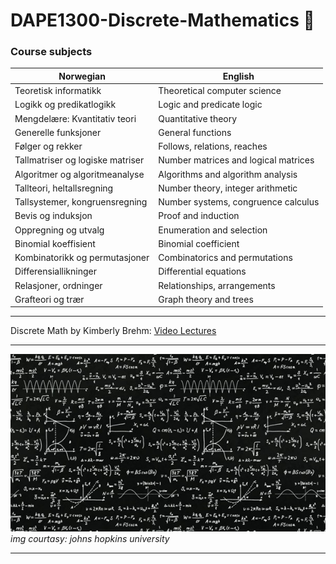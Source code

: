 # DAPE1300-Discrete-Mathematics 🔢
### Course subjects

| Norwegian                         | English                               |
| --------------------------------- |---------------------------------------|
| Teoretisk informatikk             | Theoretical computer science          |
| Logikk og predikatlogikk          | Logic and predicate logic             |
| Mengdelære: Kvantitativ teori     | Quantitative theory                   |
| Generelle funksjoner              | General functions                     |
| Følger og rekker                  | Follows, relations, reaches           |
| Tallmatriser og logiske matriser  | Number matrices and logical matrices  |
| Algoritmer og algoritmeanalyse    | Algorithms and algorithm analysis     |
| Tallteori, heltallsregning        | Number theory, integer arithmetic     |
| Tallsystemer, kongruensregning    | Number systems, congruence calculus   |
| Bevis og induksjon                | Proof and induction                   |
| Oppregning og utvalg              | Enumeration and selection             |
| Binomial koeffisient              | Binomial coefficient                  |
| Kombinatorikk og permutasjoner    | Combinatorics and permutations        |
| Differensiallikninger             | Differential equations                |
| Relasjoner, ordninger             | Relationships, arrangements           |
| Grafteori og trær                 | Graph theory and trees                |

---
Discrete Math by Kimberly Brehm: [Video Lectures](https://www.youtube.com/watch?v=A3Ffwsnad0k&list=PL_i8siNd6UcYh4oqn2KHh8hzzCPrTjM11&index=1)

---
![Discrete Mathematics](diskmatte.jpg)
_img courtasy: johns hopkins university_

---
